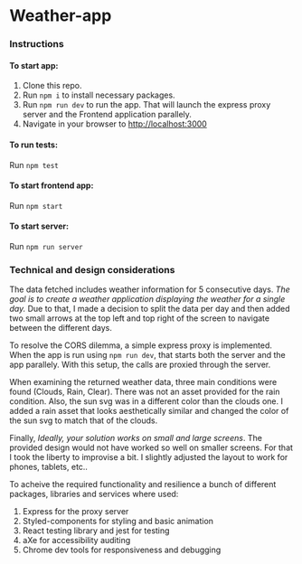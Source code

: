 # Weather-app

### Instructions

#### To start app:

1. Clone this repo.
3. Run `npm i` to install necessary packages.
4. Run `npm run dev` to run the app. That will launch the express proxy server and the Frontend application parallely.
5. Navigate in your browser to [http://localhost:3000](http://localhost:3000)

#### To run tests:

Run `npm test`

#### To start frontend app:

Run `npm start`

#### To start server:

Run `npm run server`

### Technical and design considerations

The data fetched includes weather information for 5 consecutive days. *The goal is to create a weather application displaying the weather for a single day.* Due to that, I made a decision to split the data per day and then added two small arrows at the top left and top right of the screen to navigate between the different days.

To resolve the CORS dilemma, a simple express proxy is implemented. When the app is run using `npm run dev`, that starts both the server and the app parallely. With this setup, the calls are proxied through the server.

When examining the returned weather data, three main conditions were found (Clouds, Rain, Clear). There was not an asset provided for the rain condition. Also, the sun svg was in a different color than the clouds one. I added a rain asset that looks aesthetically similar and changed the color of the sun svg to match that of the clouds.

Finally, *Ideally, your solution works on small and large screens*. The provided design would not have worked so well on smaller screens. For that I took the liberty to improvise a bit. I slightly adjusted the layout to work for phones, tablets, etc..

To acheive the required functionality and resilience a bunch of different packages, libraries and services where used:

1. Express for the proxy server
2. Styled-components for styling and basic animation
3. React testing library and jest for testing
4. aXe for accessibility auditing
5. Chrome dev tools for responsiveness and debugging